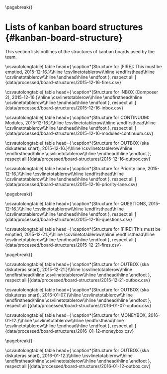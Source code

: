 \pagebreak{}

# Lists of kanban board structures {#kanban-board-structure}

This section lists outlines of the structures of kanban boards used by the team.

\csvautolongtable[
  table head={
    \caption*{Structure for [FIRE]: This must be emptied, 2015-12-16.}\\\hline
    \csvlinetotablerow\\\hline
    \endfirsthead\hline
    \csvlinetotablerow\\\hline
    \endhead\hline
    \endfoot
  },
  respect all
]{data/processed/board-structures/2015-12-16-fires.csv}

\csvautolongtable[
  table head={
    \caption*{Structure for INBOX (Composer 2), 2015-12-16.}\\\hline
    \csvlinetotablerow\\\hline
    \endfirsthead\hline
    \csvlinetotablerow\\\hline
    \endhead\hline
    \endfoot
  },
  respect all
]{data/processed/board-structures/2015-12-16-inbox.csv}

\csvautolongtable[
  table head={
    \caption*{Structure for CONTINUUM: Modules, 2015-12-16.}\\\hline
    \csvlinetotablerow\\\hline
    \endfirsthead\hline
    \csvlinetotablerow\\\hline
    \endhead\hline
    \endfoot
  },
  respect all
]{data/processed/board-structures/2015-12-16-modules-continuum.csv}

\csvautolongtable[
  table head={
    \caption*{Structure for OUTBOX (ska diskuteras snart), 2015-12-16.}\\\hline
    \csvlinetotablerow\\\hline
    \endfirsthead\hline
    \csvlinetotablerow\\\hline
    \endhead\hline
    \endfoot
  },
  respect all
]{data/processed/board-structures/2015-12-16-outbox.csv}

\csvautolongtable[
  table head={
    \caption*{Structure for Priority lane, 2015-12-16.}\\\hline
    \csvlinetotablerow\\\hline
    \endfirsthead\hline
    \csvlinetotablerow\\\hline
    \endhead\hline
    \endfoot
  },
  respect all
]{data/processed/board-structures/2015-12-16-priority-lane.csv}

\pagebreak{}

\csvautolongtable[
  table head={
    \caption*{Structure for QUESTIONS, 2015-12-16.}\\\hline
    \csvlinetotablerow\\\hline
    \endfirsthead\hline
    \csvlinetotablerow\\\hline
    \endhead\hline
    \endfoot
  },
  respect all
]{data/processed/board-structures/2015-12-16-questions.csv}

\csvautolongtable[
  table head={
    \caption*{Structure for [FIRE] This must be emptied, 2015-12-21.}\\\hline
    \csvlinetotablerow\\\hline
    \endfirsthead\hline
    \csvlinetotablerow\\\hline
    \endhead\hline
    \endfoot
  },
  respect all
]{data/processed/board-structures/2015-12-21-fires.csv}

\pagebreak{}

\csvautolongtable[
  table head={
    \caption*{Structure for OUTBOX (ska diskuteras snart), 2015-12-21.}\\\hline
    \csvlinetotablerow\\\hline
    \endfirsthead\hline
    \csvlinetotablerow\\\hline
    \endhead\hline
    \endfoot
  },
  respect all
]{data/processed/board-structures/2015-12-21-outbox.csv}

\csvautolongtable[
  table head={
    \caption*{Structure for OUTBOX (ska diskuteras snart), 2016-01-07.}\\\hline
    \csvlinetotablerow\\\hline
    \endfirsthead\hline
    \csvlinetotablerow\\\hline
    \endhead\hline
    \endfoot
  },
  respect all
]{data/processed/board-structures/2016-01-07-outbox.csv}

\csvautolongtable[
  table head={
    \caption*{Structure for MONEYBOX, 2016-01-12.}\\\hline
    \csvlinetotablerow\\\hline
    \endfirsthead\hline
    \csvlinetotablerow\\\hline
    \endhead\hline
    \endfoot
  },
  respect all
]{data/processed/board-structures/2016-01-12-moneybox.csv}

\pagebreak{}

\csvautolongtable[
  table head={
    \caption*{Structure for OUTBOX (ska diskuteras snart), 2016-01-12.}\\\hline
    \csvlinetotablerow\\\hline
    \endfirsthead\hline
    \csvlinetotablerow\\\hline
    \endhead\hline
    \endfoot
  },
  respect all
]{data/processed/board-structures/2016-01-12-outbox.csv}

